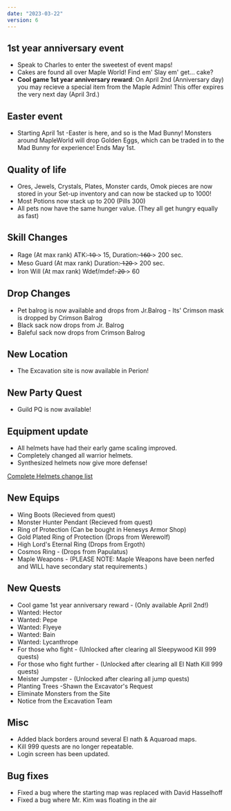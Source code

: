 ```yaml
---
date: "2023-03-22"
version: 6
---
```

## 1st year anniversary event
- Speak to Charles to enter the sweetest of event maps! 
- Cakes are found all over Maple World! Find em' Slay em' get... cake? 
- **Cool game 1st year anniversary reward**: On April 2nd (Anniversary day) you may recieve a special item from the Maple Admin!
This offer expires the very next day (April 3rd.) 

## Easter event
- Starting April 1st -Easter is here, and so is the Mad Bunny! Monsters
around MapleWorld will drop Golden Eggs, which can be traded in to the
Mad Bunny for experience! Ends May 1st. 

## Quality of life 
- Ores, Jewels, Crystals, Plates, Monster cards, Omok pieces are now stored in
your Set-up inventory and can now be stacked up to 1000! 
- Most Potions now stack up to 200 (Pills 300) 
- All pets now have the same hunger value. (They all get hungry equally as fast) 

## Skill Changes 
- Rage (At max rank) ATK: ̶1̶0̶ > 15, Duration: ̶1̶6̶0̶ > 200 sec. 
- Meso Guard (At max rank) Duration: ̶1̶2̶0̶ > 200 sec.
- Iron Will (At max rank) Wdef/mdef: ̶2̶0̶ > 60 

## Drop Changes 
- Pet balrog is now available and drops from Jr.Balrog - Its' Crimson mask is dropped by Crimson Balrog 
- Black sack now drops from Jr. Balrog
- Baleful sack now drops from Crimson Balrog 

## New Location
- The Excavation site is now available in Perion! 

## New Party Quest 
- Guild PQ is now available!

## Equipment update
- All helmets have had their early game scaling improved. 
- Completely changed all warrior helmets. 
- Synthesized helmets now give more defense! 

[Complete Helmets change list](https://docs.google.com/spreadsheets/d/1SZYDaLDzcoOtuPgVBV1yCIP5Iu8DzRHNgsTzKkghnFQ)

## New Equips
- Wing Boots (Recieved from quest) 
- Monster Hunter Pendant (Recieved from quest)
- Ring of Protection (Can be bought in Henesys Armor Shop)
- Gold Plated Ring of Protection (Drops from Werewolf)
- High Lord's Eternal Ring (Drops from Ergoth)
- Cosmos Ring - (Drops from Papulatus) 
- Maple Weapons - (PLEASE NOTE: Maple Weapons have been nerfed and WILL have secondary stat requirements.) 

## New Quests
- Cool game 1st year anniversary reward - (Only available April 2nd!) 
- Wanted: Hector 
- Wanted: Pepe 
- Wanted: Flyeye 
- Wanted: Bain 
- Wanted: Lycanthrope
- For those who fight - (Unlocked after clearing all Sleepywood Kill 999 quests) 
- For those who fight further - (Unlocked after clearing all El Nath Kill 999 quests)
- Meister Jumpster - (Unlocked after clearing all jump quests)
- Planting Trees -Shawn the Excavator's Request 
- Eliminate Monsters from the Site 
- Notice from the Excavation Team 

## Misc
- Added black borders around several El nath & Aquaroad maps.
- Kill 999 quests are no longer repeatable. 
- Login screen has been updated. 

## Bug fixes
- Fixed a bug where the starting map was replaced with David Hasselhoff
- Fixed a bug where Mr. Kim was floating in the air